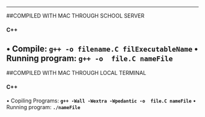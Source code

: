 
---
##COMPILED WITH MAC THROUGH SCHOOL SERVER
#### C++
• Compile: **`g++ -o filename.C filExecutableName`**
• Running program: **`g++ -o  file.C nameFile`**
---
##COMPILED WITH MAC THROUGH LOCAL TERMINAL
#### C++
• Copiling Programs: **`g++ -Wall -Wextra -Wpedantic -o  file.C nameFile`**
• Running program: **`./nameFile`** 
